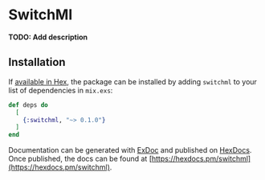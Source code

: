 # SwitchMl

**TODO: Add description**

## Installation

If [available in Hex](https://hex.pm/docs/publish), the package can be installed
by adding `switchml` to your list of dependencies in `mix.exs`:

```elixir
def deps do
  [
    {:switchml, "~> 0.1.0"}
  ]
end
```

Documentation can be generated with [ExDoc](https://github.com/elixir-lang/ex_doc)
and published on [HexDocs](https://hexdocs.pm). Once published, the docs can
be found at [https://hexdocs.pm/switchml](https://hexdocs.pm/switchml).

